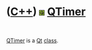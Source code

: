 



 

 

 

 

 

([C++](Cpp.md)) ![Qt](PicQt.png) [QTimer](CppQTimer.md)
=========================================================

 

[QTimer](CppQTimer.md) is a [Qt](CppQt.md) [class](CppClass.md).

 

 

 

 

 





 



